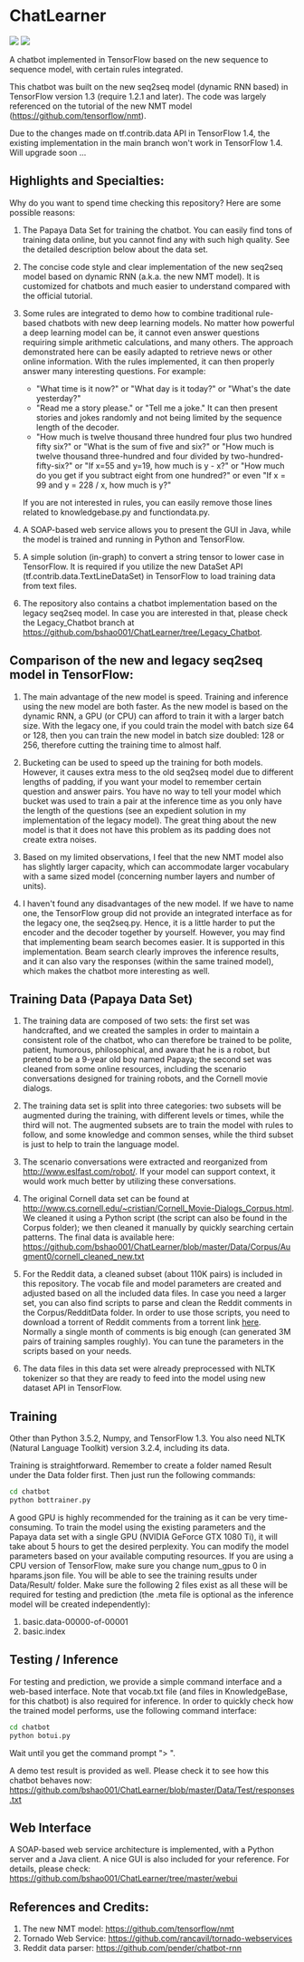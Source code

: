 # ChatLearner

![](https://img.shields.io/badge/python-3.5.2-brightgreen.svg)  ![](https://img.shields.io/badge/tensorflow-1.3.0-yellowgreen.svg?sanitize=true)

A chatbot implemented in TensorFlow based on the new sequence to sequence model, with certain rules integrated.

This chatbot was built on the new seq2seq model (dynamic RNN based) in TensorFlow version 1.3 (require 1.2.1 and later). The code was largely referenced 
on the tutorial of the new NMT model (https://github.com/tensorflow/nmt).

Due to the changes made on tf.contrib.data API in TensorFlow 1.4, the existing implementation in the main branch won't work in TensorFlow 1.4. Will upgrade soon ...

## Highlights and Specialties:

Why do you want to spend time checking this repository? Here are some possible reasons:
1. The Papaya Data Set for training the chatbot. You can easily find tons of training data online, but you cannot find any with such high quality. See the 
detailed description below about the data set.

2. The concise code style and clear implementation of the new seq2seq model based on dynamic RNN (a.k.a. the new NMT model). It is customized for chatbots 
and much easier to understand compared with the official tutorial.

3. Some rules are integrated to demo how to combine traditional rule-based chatbots with new deep learning models. No matter how powerful a deep learning 
model can be, it cannot even answer questions requiring simple arithmetic calculations, and many others. The approach demonstrated here can be easily 
adapted to retrieve news or other online information. With the rules implemented, it can then properly answer many interesting questions. For example:
   
   * "What time is it now?" or "What day is it today?" or "What's the date yesterday?"
   * "Read me a story please." or "Tell me a joke." It can then present stories and jokes randomly and not being limited by the sequence length of the decoder.
   * "How much is twelve thousand three hundred four plus two hundred fifty six?" or "What is the sum of five and six?" or "How much is twelve thousand 
   three-hundred and four divided by two-hundred-fifty-six?" or "If x=55 and y=19, how much is y - x?" or "How much do you get if you subtract eight from one 
   hundred?" or even "If x = 99 and y = 228 / x, how much is y?"
   
   If you are not interested in rules, you can easily remove those lines related to knowledgebase.py and functiondata.py.
   
4. A SOAP-based web service allows you to present the GUI in Java, while the model is trained and running in Python and TensorFlow.

5. A simple solution (in-graph) to convert a string tensor to lower case in TensorFlow. It is required if you utilize the new DataSet API 
(tf.contrib.data.TextLineDataSet) in TensorFlow to load training data from text files.

6. The repository also contains a chatbot implementation based on the legacy seq2seq model. In case you are interested in that, please check the Legacy_Chatbot 
branch at https://github.com/bshao001/ChatLearner/tree/Legacy_Chatbot.

## Comparison of the new and legacy seq2seq model in TensorFlow:

1. The main advantage of the new model is speed. Training and inference using the new model are both faster. As the new model is based on the dynamic RNN, a 
GPU (or CPU) can afford to train it with a larger batch size. With the legacy one, if you could train the model with batch size 64 or 128, then you can train 
the new model in batch size doubled: 128 or 256, therefore cutting the training time to almost half.

2. Bucketing can be used to speed up the training for both models. However, it causes extra mess to the old seq2seq model due to different lengths of padding, 
if you want your model to remember certain question and answer pairs. You have no way to tell your model which bucket was used to train a pair at the inference 
time as you only have the length of the questions (see an expedient solution in my implementation of the legacy model). The great thing about the new model is 
that it does not have this problem as its padding does not create extra noises.

3. Based on my limited observations, I feel that the new NMT model also has slightly larger capacity, which can accommodate larger vocabulary with a same sized 
model (concerning number layers and number of units).

4. I haven't found any disadvantages of the new model. If we have to name one, the TensorFlow group did not provide an integrated interface as for the legacy 
one, the seq2seq.py. Hence, it is a little harder to put the encoder and the decoder together by yourself. However, you may find that implementing beam search 
becomes easier. It is supported in this implementation. Beam search clearly improves the inference results, and it can also vary the responses (within the same 
trained model), which makes the chatbot more interesting as well.
   
## Training Data (Papaya Data Set)
1. The training data are composed of two sets: the first set was handcrafted, and we created the samples in order to maintain a consistent role of the chatbot, 
who can therefore be trained to be polite, patient, humorous, philosophical, and aware that he is a robot, but pretend to be a 9-year old boy named Papaya; the 
second set was cleaned from some online resources, including the scenario conversations designed for training robots, and the Cornell movie dialogs.

2. The training data set is split into three categories: two subsets will be augmented during the training, with different levels or times, while the third will not. 
The augmented subsets are to train the model with rules to follow, and some knowledge and common senses, while the third subset is just to help to train the language 
model.

3. The scenario conversations were extracted and reorganized from http://www.eslfast.com/robot/. If your model can support context, it would work much better by 
utilizing these conversations.

4. The original Cornell data set can be found at http://www.cs.cornell.edu/~cristian/Cornell_Movie-Dialogs_Corpus.html. We cleaned it using a Python script (the 
script can also be found in the Corpus folder); we then cleaned it manually by quickly searching certain patterns. The final data is available here: 
https://github.com/bshao001/ChatLearner/blob/master/Data/Corpus/Augment0/cornell_cleaned_new.txt

5. For the Reddit data, a cleaned subset (about 110K pairs) is included in this repository. The vocab file and model parameters are created and adjusted based on all
the included data files. In case you need a larger set, you can also find scripts to parse and clean the Reddit comments in the Corpus/RedditData folder. In order to 
use those scripts, you need to download a torrent of Reddit comments from a torrent link [here](https://www.reddit.com/r/datasets/comments/3bxlg7/i_have_every_publicly_available_reddit_comment/). 
Normally a single month of comments is big enough (can generated 3M pairs of training samples roughly). You can tune the parameters in the scripts based on your needs. 

6. The data files in this data set were already preprocessed with NLTK tokenizer so that they are ready to feed into the model using new dataset API in TensorFlow.

## Training
Other than Python 3.5.2, Numpy, and TensorFlow 1.3. You also need NLTK (Natural Language Toolkit) version 3.2.4, including its data.

Training is straightforward. Remember to create a folder named Result under the Data folder first. Then just run the following commands:

```bash
cd chatbot
python bottrainer.py
```

A good GPU is highly recommended for the training as it can be very time-consuming. To train the model using the existing parameters and the Papaya data set with a 
single GPU (NVIDIA GeForce GTX 1080 Ti), it will take about 5 hours to get the desired perplexity. You can modify the model parameters based on your available 
computing resources. If you are using a CPU version of TensorFlow, make sure you change num_gpus to 0 in hparams.json file. You will be able to see the training 
results under Data/Result/ folder. Make sure the following 2 files exist as all these will be required for testing and prediction (the .meta file is optional as the 
inference model will be created independently): 

1. basic.data-00000-of-00001
2. basic.index

## Testing / Inference
For testing and prediction, we provide a simple command interface and a web-based interface. Note that vocab.txt file (and files in KnowledgeBase, for this chatbot) 
is also required for inference. In order to quickly check how the trained model performs, use the following command interface:

```bash
cd chatbot
python botui.py
```

Wait until you get the command prompt "> ".

A demo test result is provided as well. Please check it to see how this chatbot behaves now: https://github.com/bshao001/ChatLearner/blob/master/Data/Test/responses.txt

## Web Interface
A SOAP-based web service architecture is implemented, with a Python server and a Java client. A nice GUI is also included for your reference. For details, please 
check: https://github.com/bshao001/ChatLearner/tree/master/webui

## References and Credits:
1. The new NMT model: https://github.com/tensorflow/nmt
2. Tornado Web Service: https://github.com/rancavil/tornado-webservices
3. Reddit data parser: https://github.com/pender/chatbot-rnn
